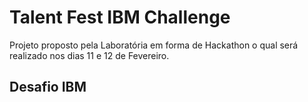 # Talent Fest IBM Challenge

Projeto proposto pela Laboratória em forma de Hackathon o qual será realizado nos dias 11 e 12 de Fevereiro.

## Desafio IBM
